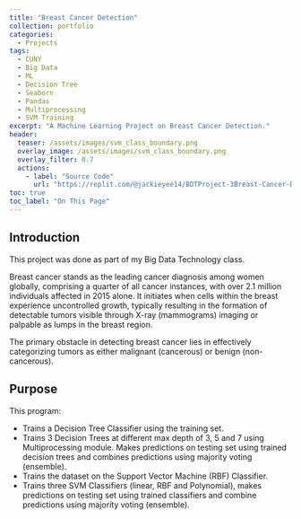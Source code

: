 ```yaml
---
title: "Breast Cancer Detection"
collection: portfolio
categories:
  - Projects
tags:
  - CUNY
  - Big Data
  - ML
  - Decision Tree
  - Seaborn
  - Pandas
  - Multiprocessing
  - SVM Training
excerpt: "A Machine Learning Project on Breast Cancer Detection."
header:
  teaser: /assets/images/svm_class_boundary.png
  overlay_image: /assets/images/svm_class_boundary.png
  overlay_filter: 0.7
  actions:
    - label: "Source Code"
      url: "https://replit.com/@jackieyee14/BDTProject-3Breast-Cancer-Detection#main.py"
toc: true
toc_label: "On This Page"
---
```


## Introduction
This project was done as part of my Big Data Technology class.

Breast cancer stands as the leading cancer diagnosis among women globally, comprising a quarter of all cancer instances, with over 2.1 million individuals affected in 2015 alone. It initiates when cells within the breast experience uncontrolled growth, typically resulting in the formation of detectable tumors visible through X-ray (mammograms) imaging or palpable as lumps in the breast region.

The primary obstacle in detecting breast cancer lies in effectively categorizing tumors as either malignant (cancerous) or benign (non-cancerous). 


## Purpose
This program:
- Trains a Decision Tree Classifier using the training set.
- Trains 3 Decision Trees at different max depth of 3, 5 and 7 using Multiprocessing module. Makes predictions on testing set using trained decision trees and combines predictions using majority voting (ensemble).
- Trains the dataset on the Support Vector Machine (RBF) Classifier.
- Trains three SVM Classifiers (linear, RBF and Polynomial),  makes predictions on testing set using trained classifiers and combine predictions using majority voting (ensemble).
